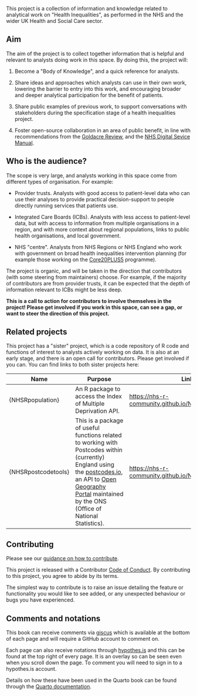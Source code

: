 This project is a collection of information and knowledge related to analytical work on "Health Inequalities", as performed in the NHS and the wider UK Health and Social Care sector.

## Aim

The aim of the project is to collect together information that is helpful and relevant to analysts doing work in this space. By doing this, the project will:

1.  Become a "Body of Knowledge", and a quick reference for analysts.

2.  Share ideas and approaches which analysts can use in their own work, lowering the barrier to entry into this work, and encouraging broader and deeper analytical participation for the benefit of patients.

3.  Share public examples of previous work, to support conversations with stakeholders during the specification stage of a health inequalities project.

4.  Foster open-source collaboration in an area of public benefit, in line with recommendations from the [Goldacre Review](https://www.gov.uk/government/publications/better-broader-safer-using-health-data-for-research-and-analysis/better-broader-safer-using-health-data-for-research-and-analysis#modern-open-working-methods-for-nhs-data-analysis), and the [NHS Digital Sevice Manual](https://service-manual.nhs.uk/standards-and-technology/service-standard-points/12-make-new-source-code-open).

## Who is the audience?

The scope is very large, and analysts working in this space come from different types of organisation. For example:

-   Provider trusts. Analysts with good access to patient-level data who can use their analyses to provide practical decision-support to people directly running services that patients use.

-   Integrated Care Boards (ICBs). Analysts with less access to patient-level data, but with access to information from multiple organisations in a region, and with more context about regional populations, links to public health organisations, and local government.

-   NHS "centre". Analysts from NHS Regions or NHS England who work with government on broad health inequalities intervention planning (for example those working on the [Core20PLUS5](https://www.england.nhs.uk/about/equality/equality-hub/national-healthcare-inequalities-improvement-programme/core20plus5/) programme).

The project is organic, and will be taken in the direction that contributors (with some steering from maintainers) choose. For example, if the majority of contributors are from provider trusts, it can be expected that the depth of information relevant to ICBs might be less deep.

**This is a call to action for contributors to involve themselves in the project! Please get involved if you work in this space, can see a gap, or want to steer the direction of this project.**

## Related projects

This project has a "sister" project, which is a code repository of R code and functions of interest to analysts actively working on data. It is also at an early stage, and there is an open call for contributors. Please get involved if you can. You can find links to both sister projects here:

| Name                | Purpose                                                                                                                                                                                                                                                                                                                                                                                                                                                  | Link                                                 |
|-------------------|-----------------------------|------------------------|
| {NHSRpopulation}    | An R package to access the Index of Multiple Deprivation API.                                                                                                                                                                                                                                                                                                                                                                                            | https://nhs-r-community.github.io/NHSRpopulation/    |
| {NHSRpostcodetools} | This is a package of useful functions related to working with Postcodes within (currently) England using the [postcodes.io](https://postcodes.io/), an API to [Open Geography Portal](https://geoportal.statistics.gov.uk/datasets/postcode-to-output-area-to-lower-layer-super-output-area-to-middle-layer-super-output-area-to-local-authority-district-november-2018-lookup-in-the-uk-3/about) maintained by the ONS (Office of National Statistics). | https://nhs-r-community.github.io/NHSRpostcodetools/ |

## Contributing

Please see our [guidance on how to contribute](https://tools.nhsrcommunity.com/contribution.html).

This project is released with a Contributor [Code of Conduct](./content/CODE_OF_CONDUCT.md). By contributing to this project, you agree to abide by its terms.

The simplest way to contribute is to raise an issue detailing the feature or functionality you would like to see added, or any unexpected behaviour or bugs you have experienced.

## Comments and notations

This book can receive comments via [giscus](https://giscus.app/) which is available at the bottom of each page and will require a GitHub account to comment on.

Each page can also receive notations through [hypothes.is](https://web.hypothes.is/about/) and this can be found at the top right of every page. It is an overlay so can be seen even when you scroll down the page. To comment you will need to sign in to a hypothes.is account.

Details on how these have been used in the Quarto book can be found through the [Quarto documentation](https://quarto.org/docs/reference/projects/books.html#comments).
